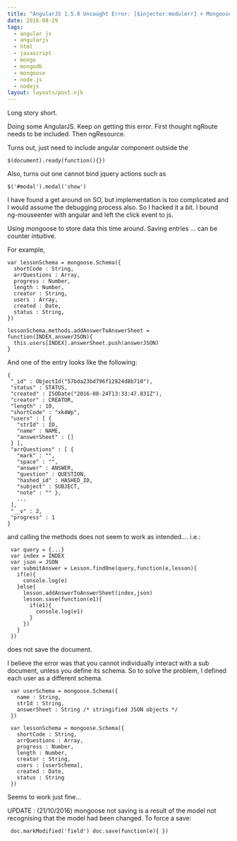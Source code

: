 ```yaml
---
title: "AngularJS 1.5.8 Uncaught Error: [$injector:modulerr] + Mongoose quirks"
date: 2016-08-29
tags:
  - angular js
  - angularjs
  - html
  - javascript
  - mongo
  - mongodb
  - mongoose
  - node.js
  - nodejs
layout: layouts/post.njk
---
```

Long story short.

Doing some AngularJS. Keep on getting this error. First thought ngRoute needs to be included. Then ngResource.

Turns out, just need to include angular component outside the

    $(document).ready(function(){})
    

Also, turns out one cannot bind jquery actions such as

    $('#modal').modal('show')
    

I have found a get around on SO, but implementation is too complicated and I would assume the debugging process also. So I hacked it a bit. I bound ng-mouseenter with angular and left the click event to js.

Using mongoose to store data this time around. Saving entries … can be counter intuitive.

For example,

    var lessonSchema = mongoose.Schema({ 
      shortCode : String, 
      arrQuestions : Array, 
      progress : Number, 
      length : Number, 
      creator : String, 
      users : Array, 
      created : Date, 
      status : String, 
    }) 
    
    lessonSchema.methods.addAnswerToAnswerSheet = function(INDEX,answerJSON){ 
      this.users[INDEX].answerSheet.push(answerJSON) 
    } 
    

And one of the entry looks like the following:

    { 
     "_id" : ObjectId("57bda23bd796f12824d8b710"), 
     "status" : STATUS, 
     "created" : ISODate("2016-08-24T13:33:47.831Z"), 
     "creator" : CREATOR, 
     "length" : 10, 
     "shortCode" : "xk4Wp", 
     "users" : [ { 
       "strId" : ID, 
       "name" : NAME, 
       "answerSheet" : [] 
     } ], 
     "arrQuestions" : [ { 
       "mark" : "", 
       "space" : "", 
       "answer" : ANSWER, 
       "question" : QUESTION, 
       "hashed_id" : HASHED_ID, 
       "subject" : SUBJECT, 
       "note" : "" }, 
       ... 
     ], 
     "__v" : 2, 
     "progress" : 1 
    }
    

and calling the methods does not seem to work as intended…. i.e.:

     var query = {...} 
     var index = INDEX 
     var json = JSON 
     var submitAnswer = Lesson.findOne(query,function(e,lesson){ 
       if(e){ 
         console.log(e) 
       }else{ 
         lesson.addAnswerToAnswerSheet(index,json)
         lesson.save(function(e1){ 
           if(e1){ 
             console.log(e1) 
           } 
         }) 
       } 
     })
    

does not save the document.

I believe the error was that you cannot individually interact with a sub document, unless you define its schema. So to solve the problem, I defined each user as a different schema.

     var userSchema = mongoose.Schema({ 
       name : String, 
       strId : String, 
       answerSheet : String /* stringified JSON objects */ 
     }) 
     
     var lessonSchema = mongoose.Schema({ 
       shortCode : String, 
       arrQuestions : Array, 
       progress : Number, 
       length : Number, 
       creator : String, 
       users : [userSchema], 
       created : Date, 
       status : String 
     })
    

Seems to work just fine…

UPDATE : (21/10/2016) mongoose not saving is a result of the model not recognising that the model had been changed. To force a save:

     doc.markModified('field') doc.save(function(e){ })
